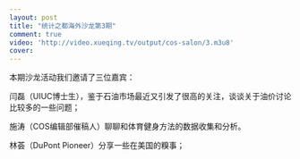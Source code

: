 ```yaml
---
layout: post
title: "统计之都海外沙龙第3期"
comment: true
video: 'http://video.xueqing.tv/output/cos-salon/3.m3u8'
cover:  
---
```


本期沙龙活动我们邀请了三位嘉宾：

闫磊（UIUC博士生），鉴于石油市场最近又引发了很高的关注，谈谈关于油价讨论比较多的一些问题；

施涛（COS编辑部催稿人）聊聊和体育健身方法的数据收集和分析。

林荟（DuPont Pioneer）分享一些在美国的糗事；